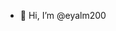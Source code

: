 - 👋 Hi, I’m @eyalm200



<!---
eyalm2000/eyalm2000 is a ✨ special ✨ repository because its `README.md` (this file) appears on your GitHub profile.
You can click the Preview link to take a look at your changes.
--->
